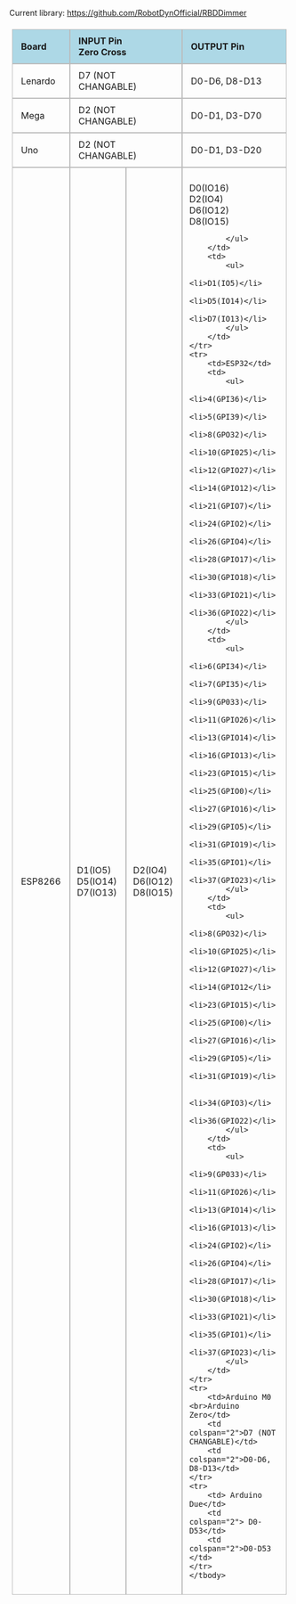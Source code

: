 Current library: https://github.com/RobotDynOfficial/RBDDimmer

<style>
  td{
    border: 1px solid #bbb;
  border-bottom: 1px solid #bbb; 
    padding: 10px 15px 10px 15px;
    
  }
  ul{
    list-style-type: none;
    margin-left: -30px;
  }
</style>

<table style="border-collapse: separate;
  border-spacing: 0;
  padding: 5px;">
    <tbody>
    <tr style="background-color: lightblue">
        <td><b>Board</b></td>
        <td colspan="2"><b>INPUT Pin <br>Zero Cross</b></td>
        <td colspan="2"><b> OUTPUT Pin</b> </td>
    </tr>
    <tr>
        <td>Lenardo</td>
        <td colspan="2">D7 (NOT CHANGABLE)</td>
        <td colspan="2">D0-D6, D8-D13</td>
    </tr>
    <tr>
        <td>Mega</td>
        <td colspan="2">D2 (NOT CHANGABLE)</td>
        <td colspan="2">D0-D1, D3-D70</td>
    </tr>
    <tr>
        <td>Uno</td>
        <td colspan="2">D2 (NOT CHANGABLE)</td>
        <td colspan="2">D0-D1, D3-D20</td>
    </tr>
    <tr>
        <td>ESP8266</td>
        <td>
            <ul>
                <li>D1(IO5)</li>
                <li>D5(IO14)</li>
                <li>D7(IO13)</li>
            </ul>
        </td>
        <td>
            <ul>
                <li>D2(IO4)</li>
                <li>D6(IO12)</li>
                <li>D8(IO15)</li>
            </ul>
        </td>
        <td>
            <ul>
                <li>D0(IO16)</li>
                <li>D2(IO4)</li>
                <li>D6(IO12)</li>
                <li>D8(IO15)</li>
                
            </ul>
        </td>
        <td>
            <ul>
                <li>D1(IO5)</li>
                <li>D5(IO14)</li>
                <li>D7(IO13)</li>
            </ul>
        </td>
    </tr>
    <tr>
        <td>ESP32</td>
        <td>
            <ul>
                <li>4(GPI36)</li>
                <li>5(GPI39)</li>
                <li>8(GPO32)</li>
                <li>10(GPI025)</li>
                <li>12(GPIO27)</li>
                <li>14(GPIO12)</li>
                <li>21(GPIO7)</li>
                <li>24(GPIO2)</li>
                <li>26(GPIO4)</li>
                <li>28(GPIO17)</li>
                <li>30(GPIO18)</li>
                <li>33(GPIO21)</li>
                <li>36(GPIO22)</li>
            </ul>
        </td>
        <td>
            <ul>
                <li>6(GPI34)</li>
                <li>7(GPI35)</li>
                <li>9(GP033)</li>
                <li>11(GPIO26)</li>
                <li>13(GPIO14)</li>
                <li>16(GPIO13)</li>
                <li>23(GPIO15)</li>
                <li>25(GPIO0)</li>
                <li>27(GPIO16)</li>
                <li>29(GPIO5)</li>
                <li>31(GPIO19)</li>
                <li>35(GPIO1)</li>
                <li>37(GPIO23)</li>
            </ul>
        </td>
        <td>
            <ul>
                <li>8(GPO32)</li>
                <li>10(GPIO25)</li>
                <li>12(GPIO27)</li>
                <li>14(GPIO12</li>
                <li>23(GPIO15)</li>
                <li>25(GPIO0)</li>
                <li>27(GPIO16)</li>
                <li>29(GPIO5)</li>
                <li>31(GPIO19)</li>

                <li>34(GPIO3)</li>
                <li>36(GPIO22)</li>
            </ul>
        </td>
        <td>
            <ul>
                <li>9(GP033)</li>
                <li>11(GPIO26)</li>
                <li>13(GPIO14)</li>
                <li>16(GPIO13)</li>
                <li>24(GPIO2)</li>
                <li>26(GPIO4)</li>
                <li>28(GPIO17)</li>
                <li>30(GPIO18)</li>
                <li>33(GPIO21)</li>
                <li>35(GPIO1)</li>
                <li>37(GPIO23)</li>
            </ul>
        </td>
    </tr>
    <tr>
        <td>Arduino M0 <br>Arduino Zero</td>
        <td colspan="2">D7 (NOT CHANGABLE)</td>
        <td colspan="2">D0-D6, D8-D13</td>
    </tr>
    <tr>
        <td> Arduino Due</td>
        <td colspan="2"> D0-D53</td>
        <td colspan="2">D0-D53 </td>
    </tr>
    </tbody>
</table>

